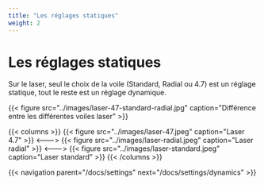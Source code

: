 ```yaml
---
title: "Les réglages statiques"
weight: 2
---
```

# Les réglages statiques
Sur le laser, seul le choix de la voile (Standard, Radial ou 4.7) est un réglage statique, tout le reste est un réglage dynamique.

{{< figure src="../images/laser-47-standard-radial.jpg" caption="Différence entre les différentes voiles laser" >}}

{{< columns >}}
{{< figure src="../images/laser-47.jpeg" caption="Laser 4.7" >}}
<--->
{{< figure src="../images/laser-radial.jpeg" caption="Laser radial" >}}
<--->
{{< figure src="../images/laser-standard.jpeg" caption="Laser standard" >}}
{{< /columns >}}

{{< navigation parent="/docs/settings" next="/docs/settings/dynamics" >}}
